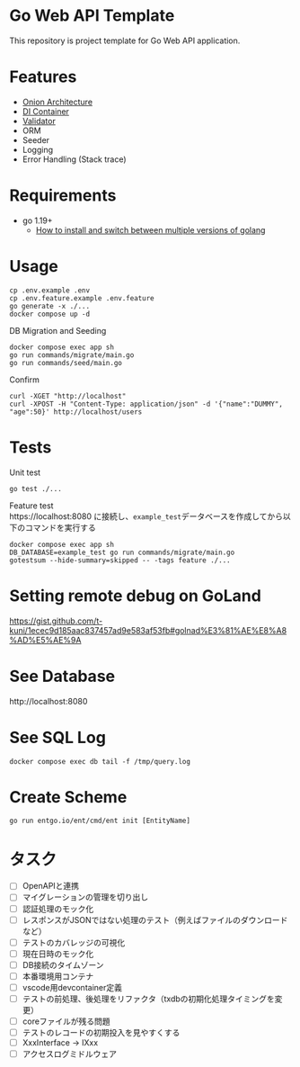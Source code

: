 # Go Web API Template

This repository is project template for Go Web API application.

# Features

* [Onion Architecture](https://jeffreypalermo.com/2008/07/the-onion-architecture-part-1/)
* [DI Container](https://github.com/samber/do)
* [Validator](https://github.com/go-playground/validator)
* ORM
* Seeder
* Logging
* Error Handling (Stack trace)

# Requirements

* go 1.19+
  * [How to install and switch between multiple versions of golang](https://gist.github.com/t-kuni/4e23b59f16557d704974b1ce6b49e6bb)

# Usage 

```
cp .env.example .env
cp .env.feature.example .env.feature
go generate -x ./...
docker compose up -d
```

DB Migration and Seeding

```
docker compose exec app sh
go run commands/migrate/main.go
go run commands/seed/main.go
```

Confirm

```
curl -XGET "http://localhost"
curl -XPOST -H "Content-Type: application/json" -d '{"name":"DUMMY", "age":50}' http://localhost/users
```

# Tests

Unit test

```
go test ./...
```

Feature test  
https://localhost:8080 に接続し、`example_test`データベースを作成してから以下のコマンドを実行する

```
docker compose exec app sh
DB_DATABASE=example_test go run commands/migrate/main.go
gotestsum --hide-summary=skipped -- -tags feature ./...
```

# Setting remote debug on GoLand

https://gist.github.com/t-kuni/1ecec9d185aac837457ad9e583af53fb#golnad%E3%81%AE%E8%A8%AD%E5%AE%9A

# See Database

http://localhost:8080

# See SQL Log

```
docker compose exec db tail -f /tmp/query.log
```

# Create Scheme

```
go run entgo.io/ent/cmd/ent init [EntityName]
```

# タスク

- [ ] OpenAPIと連携
- [ ] マイグレーションの管理を切り出し
- [ ] 認証処理のモック化
- [ ] レスポンスがJSONではない処理のテスト（例えばファイルのダウンロードなど）
- [ ] テストのカバレッジの可視化
- [ ] 現在日時のモック化
- [ ] DB接続のタイムゾーン
- [ ] 本番環境用コンテナ
- [ ] vscode用devcontainer定義
- [ ] テストの前処理、後処理をリファクタ（txdbの初期化処理タイミングを変更）
- [ ] coreファイルが残る問題
- [ ] テストのレコードの初期投入を見やすくする
- [ ] XxxInterface -> IXxx
- [ ] アクセスログミドルウェア
